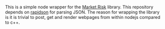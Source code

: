 This is a simple node wrapper for the <a href="https://github.com/phillyfan1138/marketRisk">Market Risk</a> library.  This repository depends on <a href="https://github.com/miloyip/rapidjson">rapidson</a> for parsing JSON.  The reason for wrapping the library is it is trivial to post, get and render webpages from within nodejs compared to c++.
